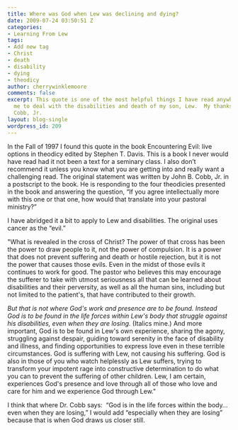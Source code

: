 ```yaml
---
title: Where was God when Lew was declining and dying?
date: 2009-07-24 03:50:51 Z
categories:
- Learning From Lew
tags:
- Add new tag
- Christ
- death
- disability
- dying
- theodicy
author: cherrywinklemoore
comments: false
excerpt: This quote is one of the most helpful things I have read anywhere in helping
  me to deal with the disabilities and death of my son, Lew.  My thanks to John B.
  Cobb, Jr.
layout: blog-single
wordpress_id: 209
---
```


In the Fall of 1997 I found this quote in the book Encountering Evil: live options in theodicy edited by Stephen T. Davis. This is a book I never would have read had it not been a text for a seminary class. I also don’t recommend it unless you know what you are getting into and really want a challenging read. The original statement was written by John B. Cobb, Jr. in a postscript to the book. He is responding to the four theodicies presented in the book and answering the question, “If you agree intellectually more with this one or that one, how would that translate into your pastoral ministry?”

I have abridged it a bit to apply to Lew and disabilities. The original uses cancer as the “evil.”

"What is revealed in the cross of Christ? The power of that cross has been the power to draw people to it, not the power of compulsion. It is a power that does not prevent suffering and death or hostile rejection, but it is not the power that causes those evils. Even in the midst of those evils it continues to work for good. The pastor who believes this may encourage the sufferer to take with utmost seriousness all that can be learned about disabilities and their perversity, as well as all the human sins, including but not limited to the patient's, that have contributed to their growth.

_But that is not where God's work and presence are to be found. Instead God is to be found in the life forces within Lew's body that struggle against his disabilities, even when they are losing._ (Italics mine.) And more important, God is to be found in Lew's own experience, sharing the agony, struggling against despair, guiding toward serenity in the face of disability and illness, and finding opportunities to express love even in these terrible circumstances. God is suffering with Lew, not causing his suffering. God is also in those of you who watch helplessly as Lew suffers, trying to transform your impotent rage into constructive determination to do what you can to prevent the suffering of other children. Lew, I am certain, experiences God's presence and love through all of those who love and care for him and we experience God through Lew."

I think that where Dr. Cobb says:  “God is in the life forces within the body…even when they are losing,” I would add “especially when they are losing” because that is when God draws us closer still.
